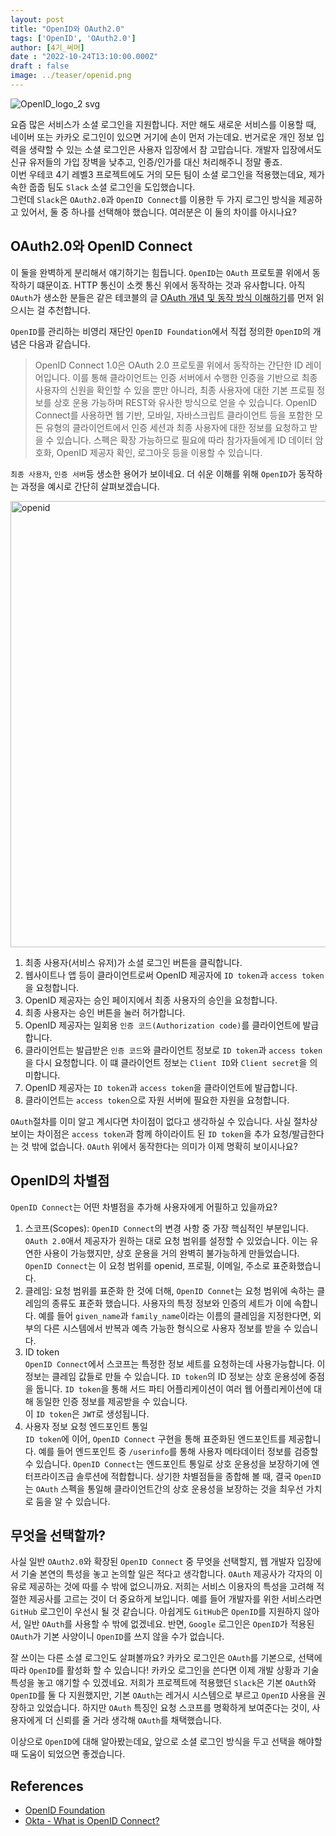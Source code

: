 ```yaml
---
layout: post
title: "OpenID와 OAuth2.0"
tags: ['OpenID', 'OAuth2.0']
author: [4기_써머]
date : "2022-10-24T13:10:00.000Z"
draft : false
image: ../teaser/openid.png
---
```


![OpenID_logo_2 svg](https://user-images.githubusercontent.com/80666066/197439370-1cdf7dc3-0c3b-46b1-b9a6-6f3f6ba26979.png)

요즘 많은 서비스가 소셜 로그인을 지원합니다.
저만 해도 새로운 서비스를 이용할 때, 네이버 또는 카카오 로그인이 있으면 거기에 손이 먼저 가는데요.
번거로운 개인 정보 입력을 생략할 수 있는 소셜 로그인은 사용자 입장에서 참 고맙습니다.
개발자 입장에서도 신규 유저들의 가입 장벽을 낮추고, 인증/인가를 대신 처리해주니 정말 좋죠.  
이번 우테코 4기 레벨3 프로젝트에도 거의 모든 팀이 소셜 로그인을 적용했는데요,
제가 속한 줍줍 팀도 `Slack` 소셜 로그인을 도입했습니다.  
그런데 `Slack`은 `OAuth2.0`과 `OpenID Connect`를 이용한 두 가지 로그인 방식을 제공하고 있어서, 둘 중 하나를 선택해야 했습니다.
여러분은 이 둘의 차이를 아시나요?

## OAuth2.0와 OpenID Connect

이 둘을 완벽하게 분리해서 얘기하기는 힘듭니다.
`OpenID`는 `OAuth` 프로토콜 위에서 동작하기 떄문이죠.
HTTP 통신이 소켓 통신 위에서 동작하는 것과 유사합니다.
아직 `OAuth`가 생소한 분들은 같은 테코블의 글 [OAuth 개념 및 동작 방식 이해하기](https://tecoble.techcourse.co.kr/post/2021-07-10-understanding-oauth/)를 먼저 읽으시는 걸 추천합니다.

`OpenID`를 관리하는 비영리 재단인 `OpenID Foundation`에서 직접 정의한 `OpenID`의 개념은 다음과 같습니다.
> OpenID Connect 1.0은 OAuth 2.0 프로토콜 위에서 동작하는 간단한 ID 레이어입니다. 이를 통해 클라이언트는 인증 서버에서 수행한 인증을 기반으로 최종 사용자의 신원을 확인할 수 있을 뿐만
> 아니라, 최종 사용자에 대한 기본 프로필 정보를 상호 운용 가능하며 REST와 유사한 방식으로 얻을 수 있습니다.
> OpenID Connect를 사용하면 웹 기반, 모바일, 자바스크립트 클라이언트 등을 포함한 모든 유형의 클라이언트에서 인증 세션과 최종 사용자에 대한 정보를 요청하고 받을 수 있습니다. 스펙은 확장 가능하므로
> 필요에 따라 참가자들에게 ID 데이터 암호화, OpenID 제공자 확인, 로그아웃 등을 이용할 수 있습니다.

`최종 사용자`, `인증 서버`등 생소한 용어가 보이네요.
더 쉬운 이해를 위해 `OpenID`가 동작하는 과정을 예시로 간단히 살펴보겠습니다.

<img width="714" alt="openid" src="https://user-images.githubusercontent.com/80666066/197448314-3be8b68d-debf-4db7-a0cf-25bdd611b55d.png">

1. 최종 사용자(서비스 유저)가 소셜 로그인 버튼을 클릭합니다.
2. 웹사이트나 앱 등이 클라이언트로써 OpenID 제공자에 `ID token`과 `access token`을 요청합니다.
3. OpenID 제공자는 승인 페이지에서 최종 사용자의 승인을 요청합니다.
4. 최종 사용자는 승인 버튼을 눌러 허가합니다.
5. OpenID 제공자는 일회용 `인증 코드(Authorization code)`를 클라이언트에 발급합니다.
6. 클라이언트는 발급받은 `인증 코드`와 클라이언트 정보로 `ID token`과 `access token`을 다시 요청합니다. 이 떄 클라이언트 정보는 `Client ID`와 `Client secret`을
   의미합니다.
7. OpenID 제공자는 `ID token`과 `access token`을 클라이언트에 발급합니다.
8. 클라이언트는 `access token`으로 자원 서버에 필요한 자원을 요청합니다.

`OAuth`절차를 이미 알고 계시다면 차이점이 없다고 생각하실 수 있습니다. 사실 절차상 보이는 차이점은 `access token`과 함께 하이라이트 된 `ID token`을 추가 요청/발급한다는 것 밖에 없습니다.
`OAuth` 위에서 동작한다는 의미가 이제 명확히 보이시나요?  

## OpenID의 차별점

`OpenID Connect`는 어떤 차별점을 추가해 사용자에게 어필하고 있을까요?


1. 스코프(Scopes):
   `OpenID Connect`의 변경 사항 중 가장 핵심적인 부분입니다.
   `OAuth 2.0`애서 제공자가 원하는 대로 요청 범위를 설정할 수 있었습니다.
   이는 유연한 사용이 가능했지만, 상호 운용을 거의 완벽히 불가능하게 만들었습니다.
   `OpenID Connect`는 이 요청 범위를 openid, 프로필, 이메일, 주소로 표준화했습니다.
2. 클레임:
   요청 범위를 표준화 한 것에 더해, `OpenID Connet`는 요청 범위에 속하는 클레임의 종류도 표준화 했습니다.
   사용자의 특정 정보와 인증의 세트가 이에 속합니다.
   예를 들어 `given_name`과 `family_name`이라는 이름의 클레임을 지정한다면,
   외부의 다른 시스템에서 반복과 예측 가능한 형식으로 사용자 정보를 받을 수 있습니다.
3. ID token  
   `OpenID Connect`에서 스코프는 특정한 정보 세트를 요청하는데 사용가능합니다.
   이 정보는 클레임 값들로 만들 수 있습니다.
   `ID token`의 ID 정보는 상호 운용성에 중점을 둡니다.
   `ID token`을 통해 서드 파티 어플리케이션이 여러 웹 어플리케이션에 대해 동일한 인증 정보를 제공받을 수 있습니다.  
   이 `ID token`은 `JWT`로 생성됩니다.  
4. 사용자 정보 요청 엔드포인트 통일  
   `ID token`에 이어, `OpenID Connect` 구현을 통해 표준화된 엔드포인트를 제공합니다.
   예를 들어 엔드포인트 중 `/userinfo`를 통해 사용자 메타데이터 정보를 검증할 수 있습니다.
   `OpenID Connect`는 엔드포인트 통일로 상호 운용성을 보장하기에 엔터프라이즈급 솔루션에 적합합니다.
   상기한 차별점들을 종합해 볼 때, 결국 `OpenID`는 `OAuth` 스펙을 통일해 클라이언트간의 상호 운용성을 보장하는 것을 최우선 가치로 둠을 알 수 있습니다.  

## 무엇을 선택할까?

사실 일반 `OAuth2.0`와 확장된 `OpenID Connect` 중 무엇을 선택할지, 웹 개발자 입장에서 기술 본연의 특성을 놓고 논의할 일은 적다고 생각합니다.
`OAuth` 제공사가 각자의 이유로 제공하는 것에 따를 수 밖에 없으니까요.
저희는 서비스 이용자의 특성을 고려해 적절한 제공사를 고르는 것이 더 중요하게 보입니다.
예를 들어 개발자를 위한 서비스라면 `GitHub` 로그인이 우선시 될 것 같습니다.
아쉽게도 `GitHub`은 `OpenID`를 지원하지 않아서, 일반 `OAuth`를 사용할 수 밖에 없겠네요.
반면, `Google` 로그인은 `OpenID`가 적용된 `OAuth`가 기본 사양이니 `OpenID`를 쓰지 않을 수가 없습니다.   

잘 쓰이는 다른 소셜 로그인도 살펴볼까요?
카카오 로그인은 `OAuth`를 기본으로, 선택에 따라 `OpenID`를 활성화 할 수 있습니다!
카카오 로그인을 쓴다면 이제 개발 상황과 기술 특성을 놓고 얘기할 수 있겠네요.
저희가 프로젝트에 적용했던 `Slack`은 기본 `OAuth`와 `OpenID`를 둘 다 지원했지만,
기본 `OAuth`는 레거시 시스템으로 부르고 `OpenID` 사용을 권장하고 있었습니다.
하지만 `OAuth` 특징인 요청 스코프를 명확하게 보여준다는 것이, 사용자에게 더 신뢰를 줄 거라 생각해 `OAuth`를 채택했습니다.  

이상으로 `OpenID`에 대해 알아봤는데요, 앞으로 소셜 로그인 방식을 두고 선택을 해야할 때 도움이 되었으면 좋겠습니다.

## References

- [OpenID Foundation](https://openid.net/connect/)
- [Okta - What is OpenID Connect?](https://www.okta.com/openid-connect/)
